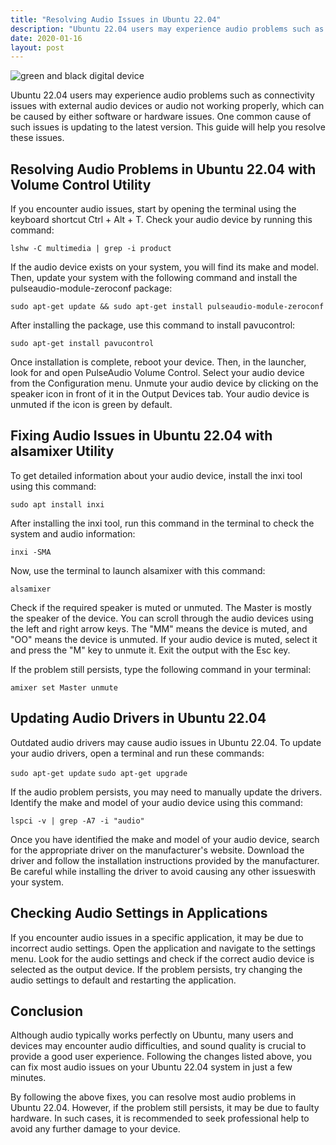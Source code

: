 ```yaml
---
title: "Resolving Audio Issues in Ubuntu 22.04"
description: "Ubuntu 22.04 users may experience audio problems such as connectivity issues with external audio devices or audio not working properly, which can be caused by either software or hardware issues. One common cause of such issues is updating to the latest version. This guide will help you resolve these issues."
date: 2020-01-16
layout: post
---
```


<article>
  <img alt="green and black digital device" src="https://images.unsplash.com/photo-1629654291663-b91ad427698f?crop=entropy&amp;cs=tinysrgb&amp;fit=max&amp;fm=jpg&amp;ixid=Mnw0NDU0NTZ8MHwxfHNlYXJjaHwxfHxSZXNvbHZpbmclMjBBdWRpbyUyMElzc3VlcyUyMGluJTIwVWJ1bnR1JTIwMjIuMDR8ZW58MHwwfHx8MTY4MzY2MDkyNg&amp;ixlib=rb-4.0.3&amp;q=80&amp;w=1080"/>
  <p>Ubuntu 22.04 users may experience audio problems such as connectivity issues with external audio devices or audio not working properly, which can be caused by either software or hardware issues. One common cause of such issues is updating to the latest version. This guide will help you resolve these issues.</p>
  <h2>Resolving Audio Problems in Ubuntu 22.04 with Volume Control Utility</h2>
  <p>If you encounter audio issues, start by opening the terminal using the keyboard shortcut Ctrl + Alt + T. Check your audio device by running this command:</p>
  <code>lshw -C multimedia | grep -i product</code>
  <p>If the audio device exists on your system, you will find its make and model. Then, update your system with the following command and install the pulseaudio-module-zeroconf package:</p>
  <code>sudo apt-get update &amp;&amp; sudo apt-get install pulseaudio-module-zeroconf</code>
  <p>After installing the package, use this command to install pavucontrol:</p>
  <code>sudo apt-get install pavucontrol</code>
  <p>Once installation is complete, reboot your device. Then, in the launcher, look for and open PulseAudio Volume Control. Select your audio device from the Configuration menu. Unmute your audio device by clicking on the speaker icon in front of it in the Output Devices tab. Your audio device is unmuted if the icon is green by default.</p>
  <h2>Fixing Audio Issues in Ubuntu 22.04 with alsamixer Utility</h2>
  <p>To get detailed information about your audio device, install the inxi tool using this command:</p>
  <code>sudo apt install inxi</code>
  <p>After installing the inxi tool, run this command in the terminal to check the system and audio information:</p>
  <code>inxi -SMA</code>
  <p>Now, use the terminal to launch alsamixer with this command:</p>
  <code>alsamixer</code>
  <p>Check if the required speaker is muted or unmuted. The Master is mostly the speaker of the device. You can scroll through the audio devices using the left and right arrow keys. The "MM" means the device is muted, and "OO" means the device is unmuted. If your audio device is muted, select it and press the "M" key to unmute it. Exit the output with the Esc key.</p>
  <p>If the problem still persists, type the following command in your terminal:</p>
  <code>amixer set Master unmute</code>
  <h2>Updating Audio Drivers in Ubuntu 22.04</h2>
  <p>Outdated audio drivers may cause audio issues in Ubuntu 22.04. To update your audio drivers, open a terminal and run these commands:</p>
  <code>sudo apt-get update</code>
  <code>sudo apt-get upgrade</code>
  <p>If the audio problem persists, you may need to manually update the drivers. Identify the make and model of your audio device using this command:</p>
  <code>lspci -v | grep -A7 -i "audio"</code>
  <p>Once you have identified the make and model of your audio device, search for the appropriate driver on the manufacturer's website. Download the driver and follow the installation instructions provided by the manufacturer. Be careful while installing the driver to avoid causing any other issueswith your system.</p>
  <h2>Checking Audio Settings in Applications</h2>
  <p>If you encounter audio issues in a specific application, it may be due to incorrect audio settings. Open the application and navigate to the settings menu. Look for the audio settings and check if the correct audio device is selected as the output device. If the problem persists, try changing the audio settings to default and restarting the application.</p>
  <h2>Conclusion</h2>
  <p>Although audio typically works perfectly on Ubuntu, many users and devices may encounter audio difficulties, and sound quality is crucial to provide a good user experience. Following the changes listed above, you can fix most audio issues on your Ubuntu 22.04 system in just a few minutes.</p>
  <p>By following the above fixes, you can resolve most audio problems in Ubuntu 22.04. However, if the problem still persists, it may be due to faulty hardware. In such cases, it is recommended to seek professional help to avoid any further damage to your device.</p>
</article>